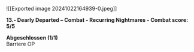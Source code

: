 ![[Exported image 20241022164939-0.jpeg]]

**13.- Dearly Departed – Combat - Recurring Nightmares - Combat score: 5/5**  
   
**Abgeschlossen (1/1)**    
Barriere OP  